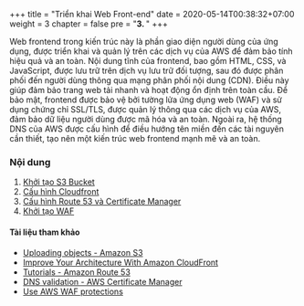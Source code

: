 +++
title = "Triển khai Web Front-end"
date = 2020-05-14T00:38:32+07:00
weight = 3
chapter = false
pre = "<b>3. </b>"
+++

Web frontend trong kiến trúc này là phần giao diện người dùng của ứng dụng, được triển khai và quản lý trên các dịch vụ của AWS để đảm bảo tính hiệu quả và an toàn. Nội dung tĩnh của frontend, bao gồm HTML, CSS, và JavaScript, được lưu trữ trên dịch vụ lưu trữ đối tượng, sau đó được phân phối đến người dùng thông qua mạng phân phối nội dung (CDN). Điều này giúp đảm bảo trang web tải nhanh và hoạt động ổn định trên toàn cầu. Để bảo mật, frontend được bảo vệ bởi tường lửa ứng dụng web (WAF) và sử dụng chứng chỉ SSL/TLS, được quản lý thông qua các dịch vụ của AWS, đảm bảo dữ liệu người dùng được mã hóa và an toàn. Ngoài ra, hệ thống DNS của AWS được cấu hình để điều hướng tên miền đến các tài nguyên cần thiết, tạo nên một kiến trúc web frontend mạnh mẽ và an toàn.

### Nội dung

1. [Khởi tạo S3 Bucket](3-deployment-frontend/1-S3-Bucket)
2. [Cấu hình Cloudfront](3-deployment-frontend/2-Cloudfront)
3. [Cấu hình Route 53 và Certificate Manager](3-deployment-frontend/3-Route53-ACM)
4. [Khởi tạo WAF](3-deployment-frontend/4-WAF)

#### Tài liệu tham khảo

- [Uploading objects - Amazon S3](https://docs.aws.amazon.com/AmazonS3/latest/userguide/upload-objects.html)
- [Improve Your Architecture With Amazon CloudFront](https://catalog.us-east-1.prod.workshops.aws/workshops/4557215e-2a5c-4522-a69b-8d058aba088c/en-US/basic-configuration)
- [Tutorials - Amazon Route 53](https://docs.aws.amazon.com/Route53/latest/DeveloperGuide/Tutorials.html)
- [DNS validation - AWS Certificate Manager](https://docs.aws.amazon.com/acm/latest/userguide/dns-validation.html)
- [Use AWS WAF protections](https://docs.aws.amazon.com/AmazonCloudFront/latest/DeveloperGuide/distribution-web-awswaf.html)
